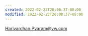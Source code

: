 ```yaml
---
created: 2022-02-22T20:08:37-08:00
modified: 2022-02-22T20:08:37-08:00
---
```


Harivardhan.Pyaram@vw.com
